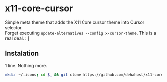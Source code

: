 # x11-core-cursor
Simple meta theme that adds the X11 Core cursor theme into Cursor selector.\
Forget executing `update-alternatives --config x-cursor-theme`. This is a real deal.  : ]

## Instalation

1 line. Nothing more.

```bash
mkdir ~/.icons; cd $_ && git clone https://github.com/dehahost/x11-core-cursor.git
```
